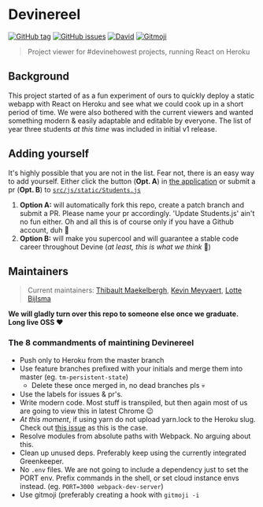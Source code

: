 # Devinereel
[![GitHub tag](https://img.shields.io/github/tag/thibmaek/devinereel.svg?style=flat-square)]()
[![GitHub issues](https://img.shields.io/github/issues/thibmaek/devinereel.svg?style=flat-square)](https://github.com/thibmaek/devinereel/issues)
[![David](https://img.shields.io/david/thibmaek/devinereel.svg?style=flat-square)](https://david-dm.org/thibmaek/devinereel)
[![Gitmoji](https://img.shields.io/badge/gitmoji-%20😜%20😍-FFDD67.svg?style=flat-square)](https://gitmoji.carloscuesta.me/)

> Project viewer for #devinehowest projects, running React on Heroku

## Background
This project started of as a fun experiment of ours to quickly deploy a static webapp with React on Heroku and see what we could cook up in a short period of time. We were also bothered with the current viewers and wanted something modern & easily adaptable and editable by everyone.
The list of year three students _at this time_ was included in initial v1 release.

## Adding yourself
It's highly possible that you are not in the list. Fear not, there is an easy way to add yourself.
Either click the button (__Opt. A__) in [the application](https://devineviewer.herokuapp.com) or submit a pr (__Opt. B__) to [`src/js/static/Students.js`](./src/js/static/Students.js)

1. __Option A:__ will automatically fork this repo, create a patch branch and submit a PR. Please name your pr accordingly. 'Update Students.js' ain't no fun either. Oh and all this is of course only if you have a Github account, duh 🤷
2. __Option B:__ will make you supercool and will guarantee a stable code career throughout Devine (_at least, this is what we think_ 💁)

## Maintainers
> Current maintainers: [Thibault Maekelbergh](https://github.com/thibmaek), [Kevin Meyvaert](https://github.com/kevinmeyvaert), [Lotte Bijlsma](https://github.com/lottebijlsma)

__We will gladly turn over this repo to someone else once we graduate. Long live OSS ❤️__

### The 8 commandments of maintining Devinereel
* Push only to Heroku from the master branch
* Use feature branches prefixed with your initials and merge them into master (eg. `tm-persistent-state`)
  * Delete these once merged in, no dead branches pls 💀
* Use the labels for issues & pr's.
* Write modern code. Most stuff is transpiled, but then again most of us are going to view this in latest Chrome 😉
* _At this moment_, if using yarn do not upload yarn.lock to the Heroku slug. Check out [this issue](https://github.com/thibmaek/devineviewer/issues/14#issuecomment-198068202) as this is the case.
* Resolve modules from absolute paths with Webpack. No arguing about this.
* Clean up unused deps. Preferably keep using the currently integrated Greenkeeper.
* No `.env` files. We are not going to include a dependency just to set the PORT env. Prefix commands in the shell, or set cloud instance envs instead. (eg. `PORT=3000 webpack-dev-server`)
* Use gitmoji (preferably creating a hook with `gitmoji -i`
